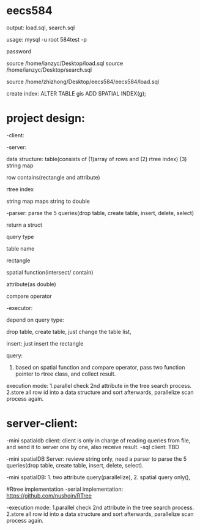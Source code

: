 # eecs584
output: load.sql, search.sql

usage: mysql -u root 584test -p

password

source /home/ianzyc/Desktop/load.sql
source /home/ianzyc/Desktop/search.sql

source /home/zhizhong/Desktop/eecs584/eecs584/load.sql

create index:
ALTER TABLE gis ADD SPATIAL INDEX(g);

# project design:

-client:

-server:

data structure: table(consists of (1)array of rows and (2) rtree index) (3) string map

row contains(rectangle and attribute)

rtree index

string map maps string to double

-parser: 
parse the 5 queries(drop table, create table, insert, delete, select)

return a struct

query type

table name

rectangle

spatial function(intersect/ contain)

attribute(as double)

compare operator

-executor:

depend on query type:

drop table, create table, just change the table list,

insert: just insert the rectangle

query:	
1. based on spatial function and compare operator, pass two function pointer to rtree class, and collect result.

execution mode: 1.parallel check 2nd attribute in the tree search process. 2.store all row id into a data structure and sort afterwards, parallelize scan process again.


# server-client:
-mini spatialdb client: client is only in charge of reading queries from file, and send it to server one by one, also receive result. 
-sql client: TBD

-mini spatialDB Server: revieve string only, need a parser to parse the 5 queries(drop table, create table, insert, delete, select).

-mini spatialDB: 1. two attribute query(parallelize), 
                 2. spatial query only(),
                 
                 

#Rtree implementation
-serial implementation: https://github.com/nushoin/RTree

-execution mode: 1.parallel check 2nd attribute in the tree search process.
                 2.store all row id into a data structure and sort afterwards, parallelize scan process again. 

